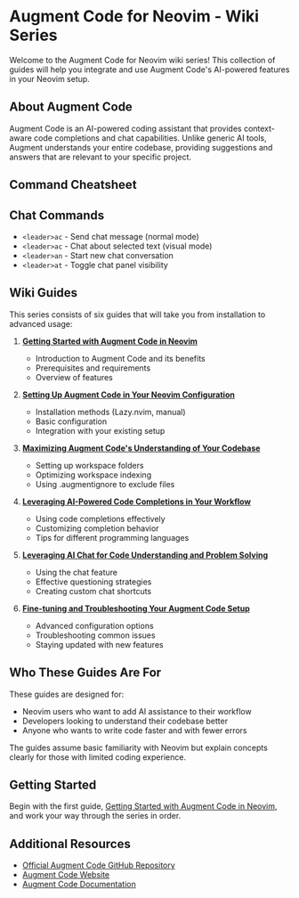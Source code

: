 # Augment Code for Neovim - Wiki Series

Welcome to the Augment Code for Neovim wiki series! This collection of guides will help you integrate and use Augment Code's AI-powered features in your Neovim setup.

## About Augment Code

Augment Code is an AI-powered coding assistant that provides context-aware code completions and chat capabilities. Unlike generic AI tools, Augment understands your entire codebase, providing suggestions and answers that are relevant to your specific project.

## Command Cheatsheet

## Chat Commands
- `<leader>ac` - Send chat message (normal mode)
- `<leader>ac` - Chat about selected text (visual mode)
- `<leader>an` - Start new chat conversation
- `<leader>at` - Toggle chat panel visibility

## Wiki Guides

This series consists of six guides that will take you from installation to advanced usage:

1. [**Getting Started with Augment Code in Neovim**](01-getting-started-with-augment-code.md)
   - Introduction to Augment Code and its benefits
   - Prerequisites and requirements
   - Overview of features

2. [**Setting Up Augment Code in Your Neovim Configuration**](02-setting-up-augment-code.md)
   - Installation methods (Lazy.nvim, manual)
   - Basic configuration
   - Integration with your existing setup

3. [**Maximizing Augment Code's Understanding of Your Codebase**](03-configuring-workspace-context.md)
   - Setting up workspace folders
   - Optimizing workspace indexing
   - Using .augmentignore to exclude files

4. [**Leveraging AI-Powered Code Completions in Your Workflow**](04-using-augment-code-completions.md)
   - Using code completions effectively
   - Customizing completion behavior
   - Tips for different programming languages

5. [**Leveraging AI Chat for Code Understanding and Problem Solving**](05-using-augment-chat.md)
   - Using the chat feature
   - Effective questioning strategies
   - Creating custom chat shortcuts

6. [**Fine-tuning and Troubleshooting Your Augment Code Setup**](06-advanced-configuration.md)
   - Advanced configuration options
   - Troubleshooting common issues
   - Staying updated with new features

## Who These Guides Are For

These guides are designed for:

- Neovim users who want to add AI assistance to their workflow
- Developers looking to understand their codebase better
- Anyone who wants to write code faster and with fewer errors

The guides assume basic familiarity with Neovim but explain concepts clearly for those with limited coding experience.

## Getting Started

Begin with the first guide, [Getting Started with Augment Code in Neovim](01-getting-started-with-augment-code.md), and work your way through the series in order.

## Additional Resources

- [Official Augment Code GitHub Repository](https://github.com/augmentcode/augment.vim)
- [Augment Code Website](https://augmentcode.com)
- [Augment Code Documentation](https://docs.augmentcode.com/vim/setup-augment/install-vim-neovim)
